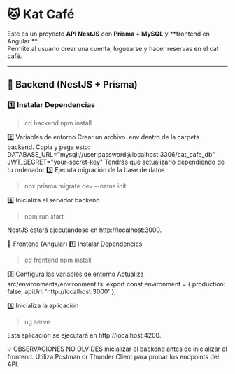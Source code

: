 # 🐱 Kat Café 

Este es un proyecto **API NestJS** con **Prisma + MySQL** y **frontend en Angular **.  
Permite al usuario crear una cuenta, loguearse y hacer reservas en el cat café.


---

## 🚀 Backend (NestJS + Prisma)

### 1️⃣ Instalar Dependencias

> cd backend
> npm install

2️⃣ Variables de entorno
Crear un archivo .env dentro de la carpeta backend.
Copia y pega esto:
DATABASE_URL="mysql://user:password@localhost:3306/cat_cafe_db"
JWT_SECRET="your-secret-key"
Tendrás que actualizarlo dependiendo de tu ordenador
3️⃣ Ejecuta migración de la base de datos
> npx prisma migrate dev --name init

4️⃣ Inicializa el servidor backend
> npm run start

NestJS estará ejecutandose en  http://localhost:3000.

🎨 Frontend (Angular)
1️⃣ Instalar Dependencies
> cd frontend
> npm install

2️⃣ Configura las variables de entorno
Actualiza src/environments/environment.ts:
export const environment = {
  production: false,
  apiUrl: 'http://localhost:3000'
};

3️⃣ Inicializa la aplicación

> ng serve

Esta aplicación se ejecutará en  http://localhost:4200.

💡 OBSERVACIONES
NO OLVIDES inicializar el backend antes de inicializar el frontend.
Utiliza Postman or Thunder Client para probar los endpoints del API.

